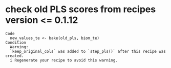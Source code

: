# check old PLS scores from recipes version <= 0.1.12

    Code
      new_values_te <- bake(old_pls, biom_te)
    Condition
      Warning:
      `keep_original_cols` was added to `step_pls()` after this recipe was created.
      i Regenerate your recipe to avoid this warning.

